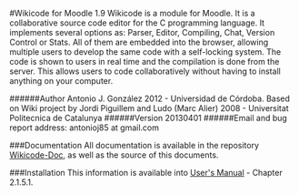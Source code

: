 #Wikicode for Moodle 1.9
Wikicode is a module for Moodle. It is a collaborative source code editor for the C programming language. It implements several options as: Parser, Editor, Compiling, Chat, Version Control or Stats. All of them are embedded into the browser, allowing multiple users to develop the same code with a self-locking system. The code is shown to users in real time and the compilation is done from the server. This allows users to code collaboratively without having to install anything on your computer.

######Author
Antonio J. González 2012 - Universidad de Córdoba. 
Based on Wiki project by Jordi Piguillem and Ludo (Marc Alier) 2008 - Universitat Politecnica de Catalunya
######Version
20130401
######Email and bug report address:
antonioj85 at gmail.com

###Documentation
All documentation is available in the repository [Wikicode-Doc](https://www.github.com/asketsus/Wikicode-Doc), as well as the source of this documents.

###Installation
This information is available into [User's Manual](https://github.com/asketsus/Wikicode-Doc/raw/master/Output/Manual%20de%20Usuario.pdf) - Chapter 2.1.5.1.
